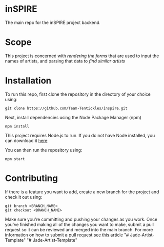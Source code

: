 # inSPIRE
The main repo for the inSPIRE project backend.

# Scope

This project is concerned with *rendering the forms* that are used to input the names of artists, and parsing that data to *find similar artists* 

# Installation

To run this repo, first clone the repository in the directory of your choice using: 

```
git clone https://github.com/Team-Tentickles/inspire.git
```

Next, install dependencies using the Node Package Manager (npm)

```
npm install
```
This project requires Node.js to run. If you do not have Node installed, you can download it [here](https://nodejs.org/en/)

You can then run the repository using:

```
npm start
```

# Contributing

If there is a feature you want to add, create a new branch for the project and check it out using:

```
git branch <BRANCH_NAME>
git checkout <BRANCH_NAME>
```

Make sure you're committing and pushing your changes as you work. Once you've finished making all of the changes you want to make, submit a pull request so it can be reviewed and merged into the main branch. For more information on how to submit a pull request [see this article](https://help.github.com/articles/using-pull-requests/)
"# Jade-Artist-Template" 
"# Jade-Artist-Template" 
